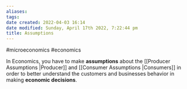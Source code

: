 ```yaml
---
aliases: 
tags: 
date created: 2022-04-03 16:14
date modified: Sunday, April 17th 2022, 7:22:44 pm
title: Assumptions
---
```


#microeconomics #economics

In Economics, you have to make **assumptions** about the [[Producer Assumptions |Producer]]  and [[Consumer Assumptions |Consumers]] in order to better understand the customers and businesses behavior in making **economic decisions**.
